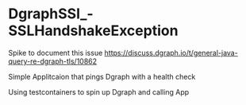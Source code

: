 # DgraphSSl_-SSLHandshakeException
Spike to document this issue https://discuss.dgraph.io/t/general-java-query-re-dgraph-tls/10862

Simple Applitcaion that pings Dgraph with a health check

Using testcontainers to spin up Dgraph and calling App